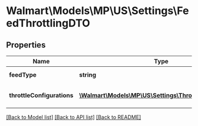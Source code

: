 # Walmart\Models\MP\US\Settings\FeedThrottlingDTO

## Properties

Name | Type | Description | Notes
------------ | ------------- | ------------- | -------------
**feedType** | **string** | The feed Type | [optional]
**throttleConfigurations** | [**\Walmart\Models\MP\US\Settings\ThrottlingConfigDTO[]**](ThrottlingConfigDTO.md) | Details of throttling configurations | [optional]


[[Back to Model list]](./) [[Back to API list]](../../../../../README.md#supported-apis) [[Back to README]](../../../../../README.md)
